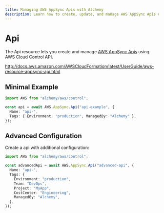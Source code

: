 ```yaml
---
title: Managing AWS AppSync Apis with Alchemy
description: Learn how to create, update, and manage AWS AppSync Apis using Alchemy Cloud Control.
---
```


# Api

The Api resource lets you create and manage [AWS AppSync Apis](https://docs.aws.amazon.com/appsync/latest/userguide/) using AWS Cloud Control API.

http://docs.aws.amazon.com/AWSCloudFormation/latest/UserGuide/aws-resource-appsync-api.html

## Minimal Example

```ts
import AWS from "alchemy/aws/control";

const api = await AWS.AppSync.Api("api-example", {
  Name: "api-",
  Tags: { Environment: "production", ManagedBy: "Alchemy" },
});
```

## Advanced Configuration

Create a api with additional configuration:

```ts
import AWS from "alchemy/aws/control";

const advancedApi = await AWS.AppSync.Api("advanced-api", {
  Name: "api-",
  Tags: {
    Environment: "production",
    Team: "DevOps",
    Project: "MyApp",
    CostCenter: "Engineering",
    ManagedBy: "Alchemy",
  },
});
```

